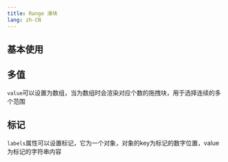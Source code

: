 ```yaml
---
title: Range 滑块
lang: zh-CN
---
```


## 基本使用

<!-- @Code:basicUsage -->

## 多值

`value`可以设置为数组，当为数组时会渲染对应个数的拖拽块，用于选择连续的多个范围

<!-- @Code:multiple -->

## 标记

`labels`属性可以设置标记，它为一个对象，对象的key为标记的数字位置，value为标记的字符串内容

<!-- @Code:labels -->